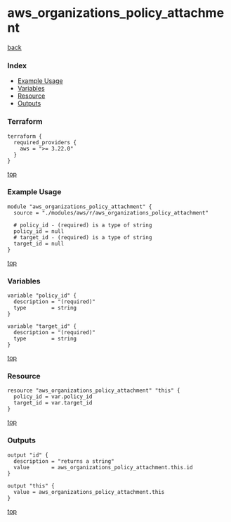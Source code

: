 # aws_organizations_policy_attachment

[back](../aws.md)

### Index

- [Example Usage](#example-usage)
- [Variables](#variables)
- [Resource](#resource)
- [Outputs](#outputs)

### Terraform

```hcl
terraform {
  required_providers {
    aws = ">= 3.22.0"
  }
}
```

[top](#index)

### Example Usage

```hcl
module "aws_organizations_policy_attachment" {
  source = "./modules/aws/r/aws_organizations_policy_attachment"

  # policy_id - (required) is a type of string
  policy_id = null
  # target_id - (required) is a type of string
  target_id = null
}
```

[top](#index)

### Variables

```hcl
variable "policy_id" {
  description = "(required)"
  type        = string
}

variable "target_id" {
  description = "(required)"
  type        = string
}
```

[top](#index)

### Resource

```hcl
resource "aws_organizations_policy_attachment" "this" {
  policy_id = var.policy_id
  target_id = var.target_id
}
```

[top](#index)

### Outputs

```hcl
output "id" {
  description = "returns a string"
  value       = aws_organizations_policy_attachment.this.id
}

output "this" {
  value = aws_organizations_policy_attachment.this
}
```

[top](#index)